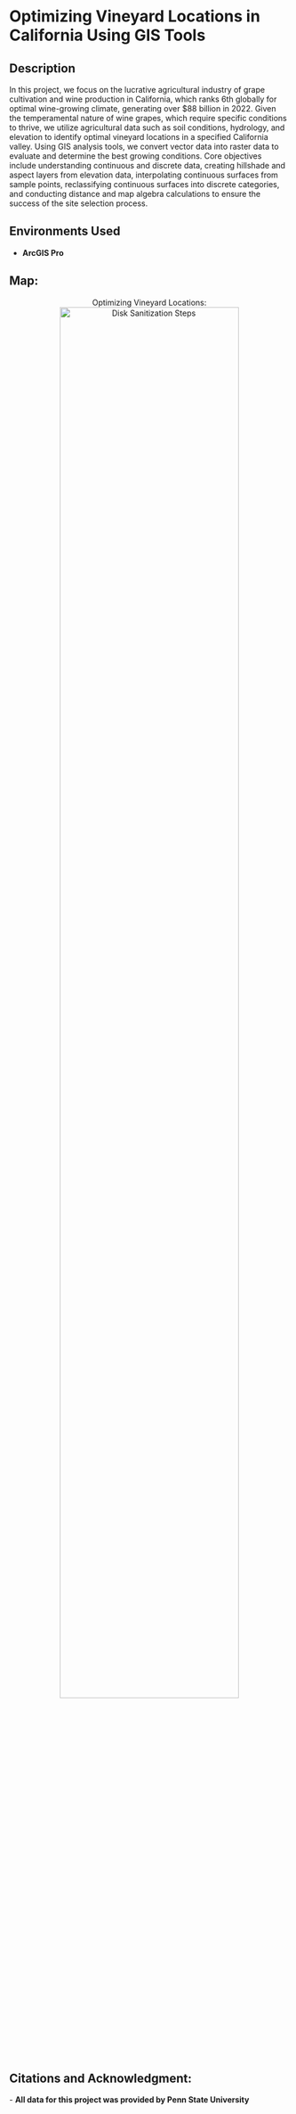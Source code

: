 <h1>Optimizing Vineyard Locations in California Using GIS Tools</h1>

<h2>Description</h2>
In this project, we focus on the lucrative agricultural industry of grape cultivation and wine production in California, which ranks 6th globally for optimal wine-growing climate, generating over $88 billion in 2022. Given the temperamental nature of wine grapes, which require specific conditions to thrive, we utilize agricultural data such as soil conditions, hydrology, and elevation to identify optimal vineyard locations in a specified California valley. Using GIS analysis tools, we convert vector data into raster data to evaluate and determine the best growing conditions. Core objectives include understanding continuous and discrete data, creating hillshade and aspect layers from elevation data, interpolating continuous surfaces from sample points, reclassifying continuous surfaces into discrete categories, and conducting distance and map algebra calculations to ensure the success of the site selection process.
<br />

<h2>Environments Used </h2>

- <b>ArcGIS Pro</b>

<h2>Map:</h2>

<p align="center">
Optimizing Vineyard Locations: <br/>
<img src="https://imgur.com/3XqoF0s.png" height="80%" width="80%" alt="Disk Sanitization Steps"/>
<br />
<br />

<h2>Citations and Acknowledgment:</h2>
- <b>All data for this project was provided by Penn State University</b>

<!--
 ```diff
- text in red
+ text in green
! text in orange
# text in gray
@@ text in purple (and bold)@@
```
--!>
